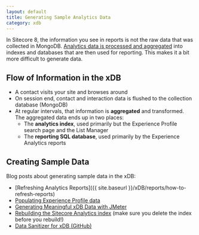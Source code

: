 ```yaml
---
layout: default
title: Generating Sample Analytics Data
category: xdb
---
```


In Sitecore 8, the information you see in reports is not the raw data that was collected in MongoDB. [Analytics data is processed and aggregated](https://doc.sitecore.net/developers/scaling-guide/architecture-overview/experience-platform/processing-architecture.html) into indexes and databases that are then used for reporting. This makes it a bit more difficult to generate data.

## Flow of Information in the xDB

* A contact visits your site and browses around
* On session end, contact and interaction data is flushed to the collection database (MongoDB)
* At regular intervals, that information is **aggregated** and transformed. The aggregated data ends up in two places:
  * The **analytics index**, used primarily but the Experience Profile search page and the List Manager
  * The **reporting SQL database**, used primarily by the Experience Analytics reports

## Creating Sample Data

Blog posts about generating sample data in the xDB:

* [Refreshing Analytics Reports]({{ site.baseurl }}/xDB/reports/how-to-refresh-reports)
* [Populating Experience Profile data](http://coreblimey.azurewebsites.net/sitecore-8-xdb-and-experience-profile-simplified/)
* [Generating Meaningful xDB Data with JMeter](http://mhwelander.net/2014/07/25/generating-sample-sitecore-analytics-data-with-jmeter/)
* [Rebuilding the Sitecore Analytics index](http://www.sitecore.net/fr-be/learn/blogs/technical-blogs/getting-to-know-sitecore/posts/2014/11/rebuilding-the-sitecore-analytics-index.aspx) (make sure you delete the index before you rebuild!)
* [Data Sanitizer for xDB (GitHub)](https://github.com/adamconn/data-sanitizer)